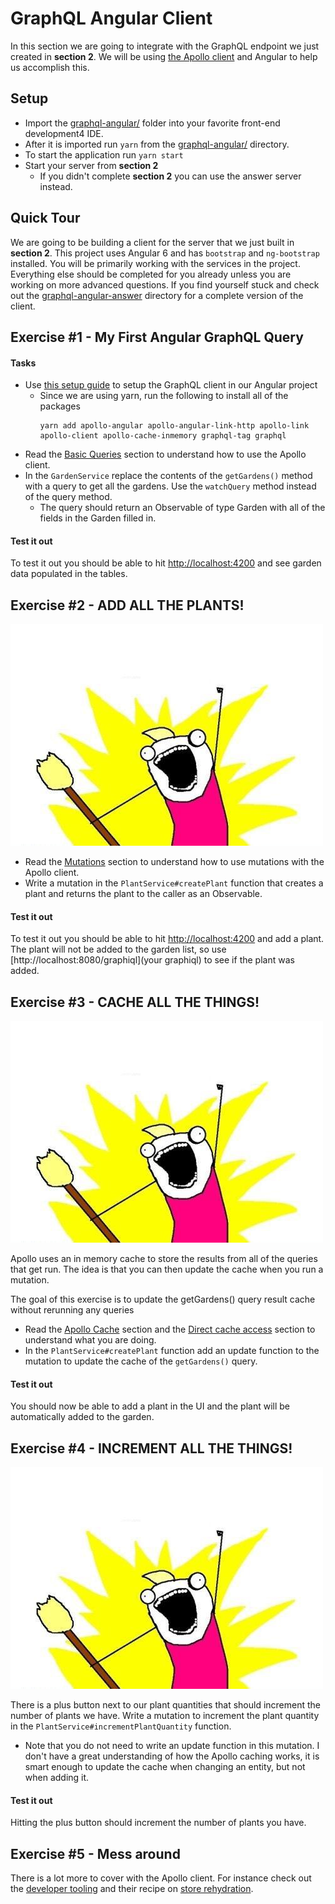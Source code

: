 # GraphQL Angular Client

In this section we are going to integrate with the GraphQL endpoint we just created in **section 2**. We will be using 
[the Apollo client](https://www.apollographql.com) and Angular to help us accomplish this.

## Setup
* Import the [graphql-angular/](graphql-angular) folder into your favorite front-end development4 IDE.
* After it is imported run `yarn` from the [graphql-angular/](graphql-angular) directory.
* To start the application run `yarn start`
* Start your server from **section 2**
  * If you didn't complete **section 2** you can use the answer server instead. 
## Quick Tour
We are going to be building a client for the server that we just built in **section 2**. This project uses Angular 6 and
has `bootstrap` and `ng-bootstrap` installed. You will be primarily working with the services in the project. Everything
else should be completed for you already unless you are working on more advanced questions. If you find yourself stuck and 
check out the [graphql-angular-answer](graphql-angular-answer) directory for a complete version of the client.    

## Exercise #1 - My First Angular GraphQL Query

#### Tasks

* Use [this setup guide](https://www.apollographql.com/docs/angular/basics/setup.html) to setup the GraphQL client in our
Angular project
  * Since we are using yarn, run the following to install all of the packages
    ```
    yarn add apollo-angular apollo-angular-link-http apollo-link apollo-client apollo-cache-inmemory graphql-tag graphql
    ```
* Read the [Basic Queries](https://www.apollographql.com/docs/angular/basics/queries.html#basics) section to understand
how to use the Apollo client.
* In the `GardenService` replace the contents of the `getGardens()` method with a query to get all the gardens. Use the 
`watchQuery` method instead of the query method.
  * The query should return an Observable of type Garden with all of the fields in the Garden filled in.
  
#### Test it out
To test it out you should be able to hit [http://localhost:4200](http://localhost:4200) and see garden data populated in
the tables.

## Exercise #2 - ADD ALL THE PLANTS!
![Add all the meme](X-All-The-Y.jpg)

* Read the [Mutations](https://www.apollographql.com/docs/angular/basics/mutations.html) section to understand how to use
mutations with the Apollo client.
* Write a mutation in the `PlantService#createPlant` function that creates a plant and returns the plant to the caller as
an Observable.

#### Test it out
To test it out you should be able to hit [http://localhost:4200](http://localhost:4200) and add a plant. The plant
will not be added to the garden list, so use [http://localhost:8080/graphiql](your graphiql) to see if the plant was added. 

## Exercise #3 - CACHE ALL THE THINGS!
![Add all the meme](X-All-The-Y.jpg)

Apollo uses an in memory cache to store the results from all of the queries that get run. The idea is that you can then update
the cache when you run a mutation. 

The goal of this exercise is to update the getGardens() query result cache without rerunning any queries
* Read the [Apollo Cache](https://www.apollographql.com/docs/angular/basics/caching.html) section and the [Direct cache access](https://www.apollographql.com/docs/angular/features/caching.html)
section to understand what you are doing.
* In the `PlantService#createPlant` function add an update function to the mutation to update the cache of the `getGardens()` query.

#### Test it out
You should now be able to add a plant in the UI and the plant will be automatically added to the garden. 

## Exercise #4 - INCREMENT ALL THE THINGS!
![Add all the meme](X-All-The-Y.jpg)

There is a plus button next to our plant quantities that should increment the number of plants we have. Write a mutation to 
increment the plant quantity in the `PlantService#incrementPlantQuantity` function.
* Note that you do not need to write an update function in this mutation. I don't have a great understanding of how the Apollo
caching works, it is smart enough to update the cache when changing an entity, but not when adding it.

#### Test it out
Hitting the plus button should increment the number of plants you have.

## Exercise #5 - Mess around
There is a lot more to cover with the Apollo client. For instance check out the [developer tooling](https://www.apollographql.com/docs/angular/features/developer-tooling.html)
and their recipe on [store rehydration](https://www.apollographql.com/docs/angular/recipes/server-side-rendering.html).
